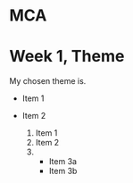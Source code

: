 <!DOCTYPE html>
<html lang="en">

<head>

<!-- Emily -->
<title> INFOST2024 </title>
    
</head>
    



  <body> 
    
# MCA

<h1> Week 1, Theme </h1>

My chosen theme is.


* Item 1
* Item 2
  1. Item 1
  2. Item 2
  3. * Item 3a
     * Item 3b
  
  </body>
  
  
</html>



